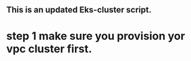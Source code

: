 ## This is an updated Eks-cluster script.

# step 1 make sure you provision yor vpc cluster first.



